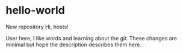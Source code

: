 # hello-world
New repository
Hi, hosts!

User here, I like words and learning about the git.
These changes are minimal but hope the description describes them here.

